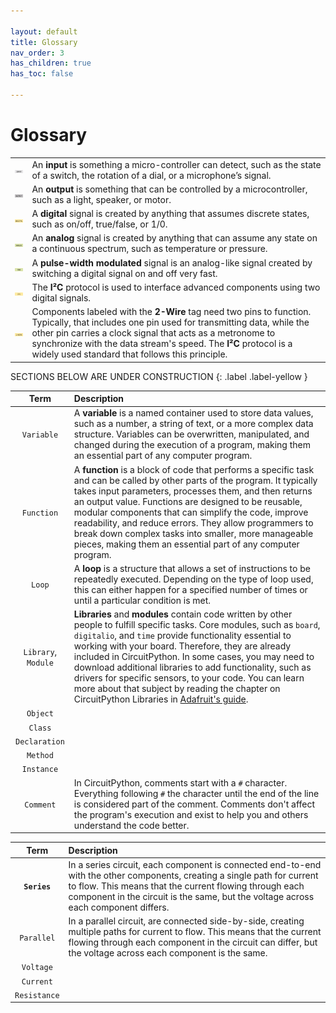 ```yaml
---

layout: default
title: Glossary
nav_order: 3
has_children: true
has_toc: false

---
```


# Glossary

 

<table>
    <tbody>
        <tr>
            <td style="text-align: center;"><img src="assets/input.png" alt="Input" width="72" /></td>
            <td style="text-align: left;">An <strong>input</strong> is something a micro-controller can detect, such as the state of a switch, the rotation of a dial, or a microphone’s signal.</td>
        </tr>
        <tr>
            <td style="text-align: center;"><img src="assets/output.png" alt="Output" width="72" /></td>
            <td style="text-align: left;">An <strong>output</strong> is something that can be controlled by a microcontroller, such as a light, speaker, or motor.</td>
        </tr>
        <tr>
            <td style="text-align: center;"><img src="assets/digital.png" alt="Digital" width="72" /></td>
            <td style="text-align: left;">A <strong>digital</strong> signal is created by anything that assumes discrete states, such as on/off, true/false, or 1/0.</td>
        </tr>
        <tr>
            <td style="text-align: center;"><img src="assets/analog.png" alt="Analog" width="72" /></td>
            <td style="text-align: left;">An <strong>analog</strong> signal is created by anything that can assume any state on a continuous spectrum, such as temperature or pressure.</td>
        </tr>
        <tr>
            <td style="text-align: center;"><img src="assets/pwm.png" alt="PWM" width="72" /></td>
            <td style="text-align: left;">A <strong>pulse-width modulated</strong> signal is an analog-like signal created by switching a digital signal on and off very fast.</td>
        </tr>
        <tr>
            <td style="text-align: center;"><img src="assets/iic.png" alt="I²C" width="72" /></td>
            <td style="text-align: left;">The <strong>I²C</strong> protocol is used to interface advanced components using two digital signals.</td>
        </tr>
              <tr>
            <td style="text-align: center;"><img src="assets/2wire.png" alt="Two Wire" width="72"/></td>
            <td style="text-align: left;">Components labeled with the <strong>2-Wire</strong> tag need two pins to function. Typically, that includes one pin used for transmitting data, while the other pin carries a clock signal that acts as a metronome to synchronize with the data stream's speed. The <strong>I²C</strong> protocol is a widely used standard that follows this principle.</td>
        </tr>
    </tbody>
</table>
SECTIONS BELOW ARE UNDER CONSTRUCTION
{: .label .label-yellow }




|        Term         | Description                                                  |
| :-----------------: | :----------------------------------------------------------- |
|     `Variable`      | A **variable** is a named container used to store data values, such as a number, a string of text, or a more complex data structure. Variables can be overwritten, manipulated, and changed during the execution of a program, making them an essential part of any computer program. |
|     `Function`      | A **function** is a block of code that performs a specific task and can be called by other parts of the program. It typically takes input  parameters, processes them, and then returns an output value. Functions  are designed to be reusable, modular components that can simplify the  code, improve readability, and reduce errors. They allow programmers to  break down complex tasks into smaller, more manageable pieces, making  them an essential part of any computer program. |
|       `Loop`        | A **loop** is a structure that allows a set of instructions to be  repeatedly executed. Depending on the type of loop used, this can either happen for a specified number of times or until a particular condition is met. |
| `Library`, `Module` | **Libraries** and **modules** contain code written by other people to fulfill specific tasks. Core modules, such as `board`, `digitalio`, and `time` provide functionality essential to working with your board. Therefore, they are already included in CircuitPython. In some cases, you may need to download additional libraries to add functionality, such as drivers for specific sensors, to your code. You can learn more about that subject by reading the chapter on CircuitPython Libraries in [Adafruit's guide](learn.adafruit.com/welcome-to-circuitpython/circuitpython-libraries). |
|      `Object`       |                                                              |
|       `Class`       |                                                              |
|    `Declaration`    |                                                              |
|      `Method`       |                                                              |
|     `Instance`      |                                                              |
|      `Comment`      | In CircuitPython, comments start with a `#` character. Everything following `#` the character until the end of the line is considered part of the comment. Comments don't affect the program's execution and exist to help you and others understand the code better. |

| Term | Description |
| :--------: | :----------------------------------------------------------- |
| **`Series`** | In a series circuit, each component is connected end-to-end with the other components, creating a single path for current to flow. This means that the current flowing through each component in the circuit is the same, but the voltage across each component differs. |
| `Parallel` | In a parallel circuit, are connected side-by-side, creating multiple paths for current to flow. This means that the current flowing through each component in the circuit can differ, but the voltage across each component is the same. |
| `Voltage`  |                                                              |
| `Current`  |                                                              |
| `Resistance` |                                                              |
